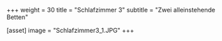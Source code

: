 +++
weight = 30
title = "Schlafzimmer 3"
subtitle = "Zwei alleinstehende Betten"

[asset]
  image = "Schlafzimmer3_1.JPG"
+++
